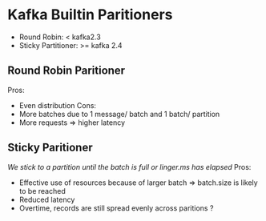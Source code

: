 # Kafka Builtin Paritioners
- Round Robin: < kafka2.3
- Sticky Partitioner: >= kafka 2.4

## Round Robin Paritioner
Pros:
- Even distribution
Cons:
- More batches due to 1 message/ batch and 1 batch/ partition
- More requests => higher latency

## Sticky Paritioner
*We stick to a partition until the batch is full or linger.ms has elapsed*
Pros:
- Effective use of resources because of larger batch => batch.size is likely to be reached
- Reduced latency
- Overtime, records are still spread evenly across paritions ?
